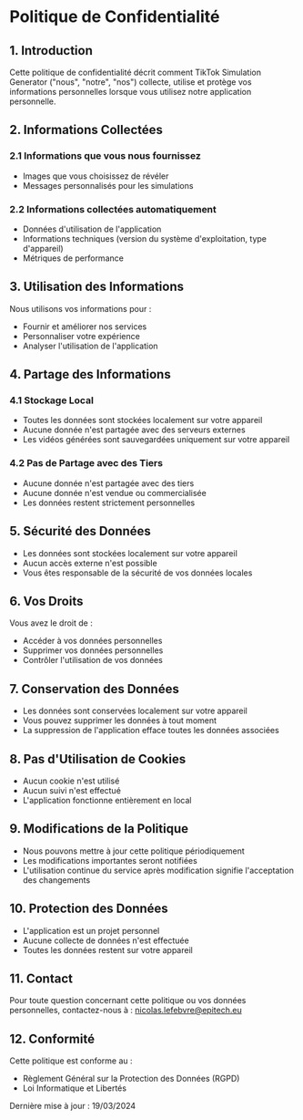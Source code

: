 # Politique de Confidentialité

## 1. Introduction

Cette politique de confidentialité décrit comment TikTok Simulation Generator ("nous", "notre", "nos") collecte, utilise et protège vos informations personnelles lorsque vous utilisez notre application personnelle.

## 2. Informations Collectées

### 2.1 Informations que vous nous fournissez
- Images que vous choisissez de révéler
- Messages personnalisés pour les simulations

### 2.2 Informations collectées automatiquement
- Données d'utilisation de l'application
- Informations techniques (version du système d'exploitation, type d'appareil)
- Métriques de performance

## 3. Utilisation des Informations

Nous utilisons vos informations pour :
- Fournir et améliorer nos services
- Personnaliser votre expérience
- Analyser l'utilisation de l'application

## 4. Partage des Informations

### 4.1 Stockage Local
- Toutes les données sont stockées localement sur votre appareil
- Aucune donnée n'est partagée avec des serveurs externes
- Les vidéos générées sont sauvegardées uniquement sur votre appareil

### 4.2 Pas de Partage avec des Tiers
- Aucune donnée n'est partagée avec des tiers
- Aucune donnée n'est vendue ou commercialisée
- Les données restent strictement personnelles

## 5. Sécurité des Données

- Les données sont stockées localement sur votre appareil
- Aucun accès externe n'est possible
- Vous êtes responsable de la sécurité de vos données locales

## 6. Vos Droits

Vous avez le droit de :
- Accéder à vos données personnelles
- Supprimer vos données personnelles
- Contrôler l'utilisation de vos données

## 7. Conservation des Données

- Les données sont conservées localement sur votre appareil
- Vous pouvez supprimer les données à tout moment
- La suppression de l'application efface toutes les données associées

## 8. Pas d'Utilisation de Cookies

- Aucun cookie n'est utilisé
- Aucun suivi n'est effectué
- L'application fonctionne entièrement en local

## 9. Modifications de la Politique

- Nous pouvons mettre à jour cette politique périodiquement
- Les modifications importantes seront notifiées
- L'utilisation continue du service après modification signifie l'acceptation des changements

## 10. Protection des Données

- L'application est un projet personnel
- Aucune collecte de données n'est effectuée
- Toutes les données restent sur votre appareil

## 11. Contact

Pour toute question concernant cette politique ou vos données personnelles, contactez-nous à :
nicolas.lefebvre@epitech.eu

## 12. Conformité

Cette politique est conforme au :
- Règlement Général sur la Protection des Données (RGPD)
- Loi Informatique et Libertés

Dernière mise à jour : 19/03/2024 